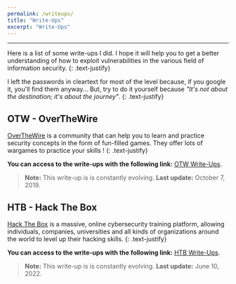 ```yaml
---
permalink: /writeups/
title: "Write-Ups"
excerpt: "Write-Ups"
---
```


---
Here is a list of some write-ups I did. I hope it will help you to get a better understanding of how to exploit vulnerabilities in the various field of information security.
{: .text-justify}

I left the passwords in cleartext for most of the level because, if you google it, you'll find them anyway... But, try to do it yourself because *"It's not about the destination; it's about the journey"*.
{: .text-justify}

## OTW - OverTheWire 

[OverTheWire](https://overthewire.org/wargames/) is a community that can help you to learn and practice security concepts in the form of fun-filled games. They offer lots of wargames to practice your skills !
{: .text-justify}

**You can access to the write-ups with the following link:** [OTW Write-Ups](/writeups/otw/otw_wargames/).

>**Note:** This write-up is is constantly evolving. **Last update:** October 7, 2019.

## HTB - Hack The Box 

[Hack The Box](https://www.hackthebox.com) is a massive, online cybersecurity training platform, allowing individuals, companies, universities and all kinds of organizations around the world to level up their hacking skills.
{: .text-justify}

**You can access to the write-ups with the following link:** [HTB Write-Ups](/writeups/htb/htb_writeups/).

>**Note:** This write-up is is constantly evolving. **Last update:** June 10, 2022.


<!---
## DVWA - Damn Vulnerable Web Application

[Damn Vulnerable Web App (DVWA)](https://github.com/ethicalhack3r/DVWA) is a PHP/MySQL web application that is damn vulnerable. Its main goal is to be an aid for security professionals to test their skills and tools in a legal environment, help web developers better understand the processes of securing web applications and to aid both students & teachers to learn about web application security in a controlled class room environment.
{: .text-justify}

**You can access to the write-up with the following link:** [DVWA Write-Up](/writeups/dvwa/installation/).

>**Note:** This write-up is constantly evolving. I will add solutions on the various levels as soon as possible. <br/>
>**Last update:** May 9, 2019.

## MBE - Modern Binary Exploitation 

[Modern Binary Exploitation (MBE)](https://github.com/RPISEC/MBE) is a free course developed and used by [RPISEC](http://rpis.ec) to teach Modern Binary Exploitation at [Rensselaer Polytechnic Institute](http://rpi.edu). It covers basic x86 reverse engineering, vulnerability analysis, and classical forms of Linux-based userland binary exploitation. It also focus on protections found on modern systems and the techniques used to defeat them. This course come with a large number of labs that I'll explain in this write-up.
{: .text-justify}

**You can access to the write-up with the following link:** [MBE Write-Up](/writeups/mbe/installation/).

>**Note:** This write-up is not done yet. It will be completed as soon as possible. <br/>
>**Last update:** January 20, 2019.
--->
